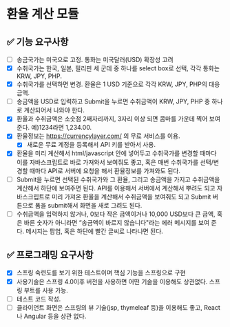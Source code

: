 # 환율 계산 모듈
## ✅ 기능 요구사항
- [ ] 송금국가는 미국으로 고정. 통화는 미국달러(USD) 확장성 고려
- [x] 수취국가는 한국, 일본, 필리핀 세 군데 중 하나를 select box로 선택, 각각 통화는 KRW, JPY, PHP.
- [x] 수취국가를 선택하면 변경. 환율은 1 USD 기준으로 각각 KRW, JPY, PHP의 대응 금액. 
- [ ] 송금액을 USD로 입력하고 Submit을 누르면 수취금액이 KRW, JPY, PHP 중 하나로 계산되어서 나와야 한다.
- [x] 환율과 수취금액은 소숫점 2째자리까지, 3자리 이상 되면 콤마를 가운데 찍어 보여준다. 예)1234라면 1,234.00.
- [x] 환율정보는 https://currencylayer.com/ 의 무료 서비스를 이용.
  - [x] 새로운 무료 계정을 등록해서 API 키를 받아서 사용.
- [x] 환율을 미리 계산해서 html/javascript 안에 넣어두고 수취국가를 변경할 때마다 이를 자바스크립트로 바로 가져와서 보여줘도 좋고, 혹은 매번 수취국가를 선택/변경할 때마다 API로 서버에 요청을 해서 환율정보를 가져와도 된다.
- [ ] Submit을 누르면 선택된 수취국가와 그 환율, 그리고 송금액을 가지고 수취금액을 계산해서 하단에 보여주면 된다. API를 이용해서 서버에서 계산해서 뿌려도 되고 자바스크립트로 미리 가져온 환율을 계산해서 수취금액을 보여줘도 되고 Submit 버튼으로 폼을 submit해서 화면을 새로 그려도 된다.
- [ ] 수취금액을 입력하지 않거나, 0보다 작은 금액이거나 10,000 USD보다 큰 금액, 혹은 바른 숫자가 아니라면 “송금액이 바르지 않습니다"라는 에러 메시지를 보여 준다. 메시지는 팝업, 혹은 하단에 빨간 글씨로 나타나면 된다.

## ✅ 프로그래밍 요구사항
- [x] 스프링 숙련도를 보기 위한 테스트이며 핵심 기능을 스프링으로 구현
- [x] 사용기술은 스프링 4.0이후 버전을 사용하면 어떤 기술을 이용해도 상관없다. 스프링 부트를 사용 가능.
- [ ] 테스트 코드 작성.
- [ ] 클라이언트 화면은 스프링의 뷰 기술(jsp, thymeleaf 등)을 이용해도 좋고, React나 Angular 등을 상관 없다.